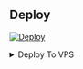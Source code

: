 
## Deploy
[![Deploy](https://www.herokucdn.com/deploy/button.svg)](https://heroku.com/deploy?template=ERCEL-EDIT-2)
<details><summary>Deploy To VPS</summary>
<p>
<pre>
git clone https://github.com/EvamariaTG/evamaria
# Install Packages
pip3 install -U -r requirements.txt
Edit info.py with variables as given below then run bot
python3 bot.py
</pre>
</p>
</details>

